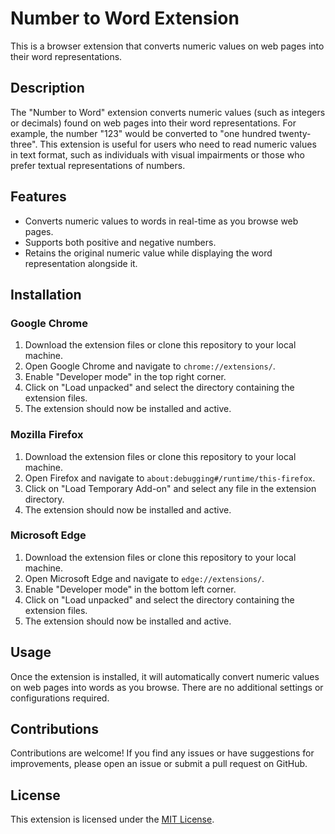 # Number to Word Extension

This is a browser extension that converts numeric values on web pages into their word representations.

## Description

The "Number to Word" extension converts numeric values (such as integers or decimals) found on web pages into their word representations. For example, the number "123" would be converted to "one hundred twenty-three". This extension is useful for users who need to read numeric values in text format, such as individuals with visual impairments or those who prefer textual representations of numbers.

## Features

- Converts numeric values to words in real-time as you browse web pages.
- Supports both positive and negative numbers.
- Retains the original numeric value while displaying the word representation alongside it.

## Installation

### Google Chrome

1. Download the extension files or clone this repository to your local machine.
2. Open Google Chrome and navigate to `chrome://extensions/`.
3. Enable "Developer mode" in the top right corner.
4. Click on "Load unpacked" and select the directory containing the extension files.
5. The extension should now be installed and active.

### Mozilla Firefox

1. Download the extension files or clone this repository to your local machine.
2. Open Firefox and navigate to `about:debugging#/runtime/this-firefox`.
3. Click on "Load Temporary Add-on" and select any file in the extension directory.
4. The extension should now be installed and active.

### Microsoft Edge

1. Download the extension files or clone this repository to your local machine.
2. Open Microsoft Edge and navigate to `edge://extensions/`.
3. Enable "Developer mode" in the bottom left corner.
4. Click on "Load unpacked" and select the directory containing the extension files.
5. The extension should now be installed and active.

## Usage

Once the extension is installed, it will automatically convert numeric values on web pages into words as you browse. There are no additional settings or configurations required.

## Contributions

Contributions are welcome! If you find any issues or have suggestions for improvements, please open an issue or submit a pull request on GitHub.

## License

This extension is licensed under the [MIT License](LICENSE).
